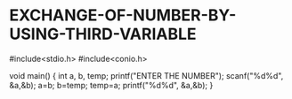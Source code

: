 # EXCHANGE-OF-NUMBER-BY-USING-THIRD-VARIABLE

#include<stdio.h>
#include<conio.h>

void main()
{
int a, b, temp;
printf("ENTER THE NUMBER");
scanf("%d%d", &a,&b);
a=b;
b=temp;
temp=a;
printf("%d%d", &a,&b);
}
